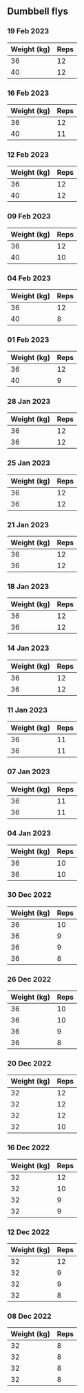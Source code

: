 ## Dumbbell flys

### 19 Feb 2023

| Weight (kg) | Reps |
| ----------- | ---- |
| 36 | 12 |
| 40 | 12 |

### 16 Feb 2023

| Weight (kg) | Reps |
| ----------- | ---- |
| 36 | 12 |
| 40 | 11 |

### 12 Feb 2023

| Weight (kg) | Reps |
| ----------- | ---- |
| 36 | 12 |
| 40 | 12 |

### 09 Feb 2023

| Weight (kg) | Reps |
| ----------- | ---- |
| 36 | 12 |
| 40 | 10 |

### 04 Feb 2023

| Weight (kg) | Reps |
| ----------- | ---- |
| 36 | 12 |
| 40 | 8 |

### 01 Feb 2023

| Weight (kg) | Reps |
| ----------- | ---- |
| 36 | 12 |
| 40 | 9 |

### 28 Jan 2023

| Weight (kg) | Reps |
| ----------- | ---- |
| 36 | 12 |
| 36 | 12 |

### 25 Jan 2023

| Weight (kg) | Reps |
| ----------- | ---- |
| 36 | 12 |
| 36 | 12 |

### 21 Jan 2023

| Weight (kg) | Reps |
| ----------- | ---- |
| 36 | 12 |
| 36 | 12 |

### 18 Jan 2023

| Weight (kg) | Reps |
| ----------- | ---- |
| 36 | 12 |
| 36 | 12 |

### 14 Jan 2023

| Weight (kg) | Reps |
| ----------- | ---- |
| 36 | 12 |
| 36 | 12 |

### 11 Jan 2023

| Weight (kg) | Reps |
| ----------- | ---- |
| 36 | 11 |
| 36 | 11 |

### 07 Jan 2023

| Weight (kg) | Reps |
| ----------- | ---- |
| 36 | 11 |
| 36 | 11 |

### 04 Jan 2023

| Weight (kg) | Reps |
| ----------- | ---- |
| 36 | 10 |
| 36 | 10 |

### 30 Dec 2022

| Weight (kg) | Reps |
| ----------- | ---- |
| 36 | 10 |
| 36 | 9 |
| 36 | 9 |
| 36 | 8 |

### 26 Dec 2022

| Weight (kg) | Reps |
| ----------- | ---- |
| 36 | 10 |
| 36 | 10 |
| 36 | 9 |
| 36 | 8 |

### 20 Dec 2022

| Weight (kg) | Reps |
| ----------- | ---- |
| 32 | 12 |
| 32 | 12 |
| 32 | 12 |
| 32 | 10 |

### 16 Dec 2022

| Weight (kg) | Reps |
| ----------- | ---- |
| 32 | 12 |
| 32 | 10 |
| 32 | 9 |
| 32 | 9 |

### 12 Dec 2022

| Weight (kg) | Reps |
| ----------- | ---- |
| 32 | 12 |
| 32 | 9 |
| 32 | 9 |
| 32 | 8 |

### 08 Dec 2022

| Weight (kg) | Reps |
| ----------- | ---- |
| 32 | 8 |
| 32 | 8 |
| 32 | 8 |
| 32 | 8 |